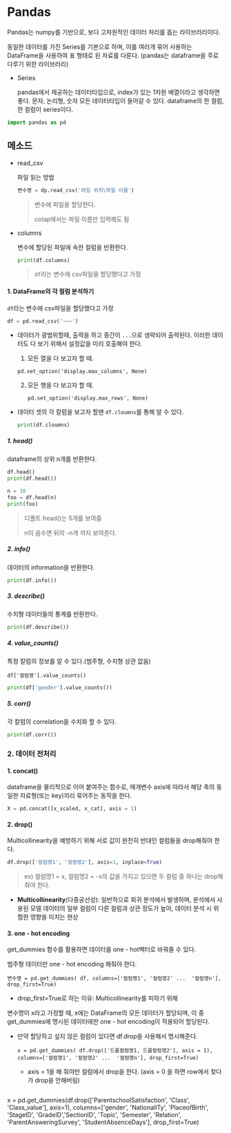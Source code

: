 # Pandas

Pandas는 numpy를 기반으로, 보다 고차원적인 데이터 처리를 돕는 라이브러리이다. 

동일한 데이터를 가진 Series를 기본으로 하며, 이를 여러개 묶어 사용하는 DataFrame을 사용하여 표 형태로 된 자료를 다룬다. (pandas는 dataframe을 주로 다루기 위한 라이브러리)

- Series

  pandas에서 제공하는 데이터타입으로, index가 있는 1차원 배열이라고 생각하면 좋다. 문자, 논리형, 숫자 모든 데이터타입이 들어갈 수 있다. dataframe의 한 컬럼, 한 컬럼이 series이다.

```python
import pandas as pd
```



## 메소드

- read_csv

  파일 읽는 방법

  ```python
  변수명 = dp.read_csv('파일 위치\파일 이름')
  ```

  > 변수에 파일을 할당한다.
  >
  > colap에서는 파일 이름만 입력해도 됨

- columns

  변수에 할당된 파일에 속한 컬럼을 반환한다.

  ```python
  print(df.columns)
  ```

  > `df`라는 변수에 csv파일을 할당했다고 가정



#### 1. DataFrame의 각 컬럼 분석하기

`df`라는 변수에 csv파일을 할당했다고 가정

```python
df = pd.read_csv('~~~')
```

- 데이터가 광범위할때, 출력을 하고 중간이 `...`으로 생략되어 출력된다. 이러한 데이터도 다 보기 위해서 설정값을 미리 호출해야 한다.

  1.  모든 열을 다 보고자 할 때.

     `pd.set_option('display.max_columns', None)`

  2. 모든 행을 다 보고자 할 때.

     `pd.set_option('display.max_rows', None)`
  
- 데이터 셋의 각 칼럼을 보고자 할땐 `df.cloumns`를 통해 알 수 있다.

  ```python
  print(df.cloumns)
  ```

  

##### 1. head()

dataframe의 상위 n개를 반환한다.

```python
df.head()
print(df.head())

n = 10
foo = df.head(n)
print(foo)
```

> 디폴트 head()는 5개를 보여줌
>
> n이 음수면 뒤의 -n개 까지 보여준다.

##### 2. info()

데이터의 information을 반환한다.

```python
print(df.info())
```

##### 3. describe()

수치형 데이터들의 통계를 반환한다.

```python
print(df.describe())
```



##### 4. value_counts()

특정 칼럼의 정보를 알 수 있다.(범주형, 수치형 상관 없음)

`df['컬럼명'].value_counts()`

```python
print(df['gender'].value_counts())
```



##### 5. corr()

각 칼럼의 correlation을 수치화 할 수 있다.

```python
print(df.corr())
```







### 2. 데이터 전처리

#### 1. concat()

dataframe을 물리적으로 이어 붙여주는 함수로, 매개변수 axis에 따라서 해당 축의 동일한 자료형(또는 key)끼리 묶어주는 동작을 한다.

```python
X = pd.concat([x_scaled, x_cat], axis = 1)
```



#### 2. drop()

Multicollinearity을 예방하기 위해 서로 값이 완전히 반대인 컬럼들을 drop해줘야 한다.

```python
df.drop(['컬럼명1', '컬럼명2'], axis=1, inplace=True)
```

> ex) 컬럼명1 =  x, 	컬럼명2 = -x의 값을 가지고 있으면 두 컬럼 중 하나는  drop해줘야 한다.

- **Multicollinearity**(다중공선성): 일반적으로 회귀 분석에서 발생하며, 분석에서 사용된 모델 데이터의 일부 컬럼이 다른 컬럼과 상관 정도가 높아, 데이터 분석 시 위험한 영향을 미치는 현상  



#### 3. one - hot encoding

get_dummies 함수를 활용하면 데이터를 one - hot벡터로 바꿔줄 수 있다.

범주형 데이터만 one - hot encoding 해줘야 한다.

`변수명 = pd.get_dummies( df, columns=['컬럼명1', '컬럼명2' ...  '컬럼명n'], drop_first=True)`

- drop_first=True로 하는 이유: Multicollinearity를 피하기 위해


변수명이 x라고 가정할 때, x에는 DataFrame의 모든 데이터가 할당되며, 이 중 get_dummies에 명시된 데이터에만 one - hot encoding이 적용되어 할당된다.

- 만약 할당하고 싶지 않은 컬럼이 있다면 df.drop을 사용해서 명시해준다.

  `x = pd.get_dummies( df.drop(['드롭컬럼명1, 드롭컬럼명2'], axis = 1), columns=['컬럼명1', '컬럼명2' ...  '컬럼명n'], drop_first=True)`

  - axis = 1을 해 줘야만 컬럼에서 drop을 한다. (axis = 0 을 하면 row에서 찾다가 drop을 안해버림)

  ```python
x = pd.get_dummies(df.drop(['ParentschoolSatisfaction', 'Class', 'Class_value'], axis=1),
                   columns=['gender', 'NationalITy', 'PlaceofBirth',
                            'StageID', 'GradeID','SectionID', 'Topic',
                            'Semester', 'Relation', 'ParentAnsweringSurvey',
                            'StudentAbsenceDays'],
                   drop_first=True)
  ```

  

